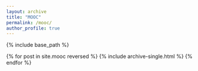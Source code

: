 ```yaml
---
layout: archive
title: "MOOC"
permalink: /mooc/
author_profile: true
---
```



{% include base_path %}

{% for post in site.mooc reversed %}
  {% include archive-single.html %}
{% endfor %}

